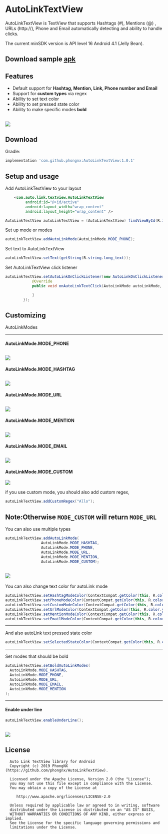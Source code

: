 # AutoLinkTextView
AutoLinkTextView is TextView that supports Hashtags (#), Mentions (@) , URLs (http://),
Phone and Email automatically detecting and ability to handle clicks.

The current minSDK version is API level 16 Android 4.1 (Jelly Bean).

## Download sample [apk][77]
[77]: https://github.com/phongnx/AutoLinkTextView/raw/master/screens/AutoLinkTextView.apk

## Features

* Default support for **Hashtag, Mention, Link, Phone number and Email**
* Support for **custom types** via regex
* Ability to set text color
* Ability to set pressed state color
* Ability to make specific modes **bold**

![](screens/screen1.png)
-----------------------

## Download

Gradle:
```groovy
implementation 'com.github.phongnx:AutoLinkTextView:1.0.1'
```

## Setup and usage

Add AutoLinkTextView to your layout
```xml
    <com.auto.link.textview.AutoLinkTextView
         android:id="@+id/active"
         android:layout_width="wrap_content"
         android:layout_height="wrap_content" />
```

```java
AutoLinkTextView autoLinkTextView = (AutoLinkTextView) findViewById(R.id.active);
```

Set up mode or modes
```java
autoLinkTextView.addAutoLinkMode(AutoLinkMode.MODE_PHONE);
```

Set text to AutoLinkTextView
```java
autoLinkTextView.setText(getString(R.string.long_text));
```

Set AutoLinkTextView click listener
```java
autoLinkTextView.setAutoLinkOnClickListener(new AutoLinkOnClickListener() {
            @Override
            public void onAutoLinkTextClick(AutoLinkMode autoLinkMode, String matchedText) {

            }
        });
```

Customizing
---------

AutoLinkModes

-------------------------
#### AutoLinkMode.MODE_PHONE

![](screens/screen2.png)
-------------------------
#### AutoLinkMode.MODE_HASHTAG

![](screens/screen3.png)
-------------------------
#### AutoLinkMode.MODE_URL

![](screens/screen4.png)
-------------------------
#### AutoLinkMode.MODE_MENTION

![](screens/screen5.png)
-------------------------
#### AutoLinkMode.MODE_EMAIL

![](screens/screen6.png)
-------------------------
#### AutoLinkMode.MODE_CUSTOM

![](screens/screen7.png)

if you use custom mode, you should also add custom regex,

```java
autoLinkTextView.addCustomRegex("Allo");
```
Note:Otherwise ```MODE_CUSTOM``` will return ```MODE_URL```
-------------------------
You can also use multiple types
```java
autoLinkTextView.addAutoLinkMode(
                AutoLinkMode.MODE_HASHTAG,
                AutoLinkMode.MODE_PHONE,
                AutoLinkMode.MODE_URL,
                AutoLinkMode.MODE_MENTION,
                AutoLinkMode.MODE_CUSTOM);
```
![](screens/screen1.png)
-------------------------
You can also change text color for autoLink mode
```java
autoLinkTextView.setHashtagModeColor(ContextCompat.getColor(this, R.color.yourColor));
autoLinkTextView.setPhoneModeColor(ContextCompat.getColor(this, R.color.yourColor));
autoLinkTextView.setCustomModeColor(ContextCompat.getColor(this, R.color.yourColor));
autoLinkTextView.setUrlModeColor(ContextCompat.getColor(this, R.color.yourColor));
autoLinkTextView.setMentionModeColor(ContextCompat.getColor(this, R.color.yourColor));
autoLinkTextView.setEmailModeColor(ContextCompat.getColor(this, R.color.yourColor));
```
-------------------------
And also autoLink text pressed state color
```java
autoLinkTextView.setSelectedStateColor(ContextCompat.getColor(this, R.color.yourColor));
```
-------------------------

Set modes that should be bold

```java
autoLinkTextView.setBoldAutoLinkModes(
  AutoLinkMode.MODE_HASHTAG,
  AutoLinkMode.MODE_PHONE,
  AutoLinkMode.MODE_URL,
  AutoLinkMode.MODE_EMAIL,
  AutoLinkMode.MODE_MENTION
);
```

-------------------------
#### Enable under line

```java
autoLinkTextView.enableUnderLine();
```

![](screens/screen8.png)
-------------------------

License
--------


      Auto Link TextView library for Android
      Copyright (c) 2019 PhongNX (https://github.com/phongnx/AutoLinkTextView).

      Licensed under the Apache License, Version 2.0 (the "License");
      you may not use this file except in compliance with the License.
      You may obtain a copy of the License at

         http://www.apache.org/licenses/LICENSE-2.0

      Unless required by applicable law or agreed to in writing, software
      distributed under the License is distributed on an "AS IS" BASIS,
      WITHOUT WARRANTIES OR CONDITIONS OF ANY KIND, either express or implied.
      See the License for the specific language governing permissions and
      limitations under the License.




